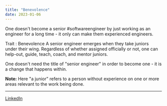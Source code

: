 ```yaml
---
title: "Benevolence"
date: 2023-01-06
---
```


One doesn't become a senior #softwareengineer by just working as an engineer for a long time - it only can make them experienced engineers. 

Trait : Benevolence
A senior engineer emerges when they take juniors under their wing. Regardless of whether assigned officially or not, one can help-out, guide, teach, coach, and mentor juniors.

One doesn't need the title of "senior engineer" in order to become one - it is a change that happens within.

**Note:** Here "a junior" refers to a person without experience on one or more areas relevant to the work being done.

---
[LinkedIn](https://www.linkedin.com/feed/update/urn:li:share:7017169682474446849/)